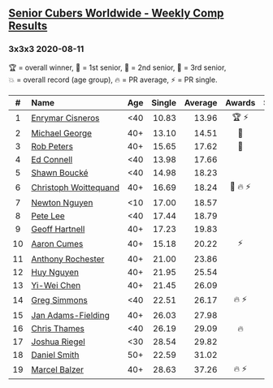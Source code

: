 <style>table {white-space: nowrap;}</style>
<link rel="stylesheet" type="text/css" href="/scw-comp/css/flags.css" />

## [Senior Cubers Worldwide - Weekly Comp Results](/scw-comp/results/)
### 3x3x3 2020-08-11

<span style="white-space: nowrap;">🏆 = overall winner</span>, <span style="white-space: nowrap;">🥇 = 1st senior</span>, <span style="white-space: nowrap;">🥈 = 2nd senior</span>, <span style="white-space: nowrap;">🥉 = 3rd senior</span>, <span style="white-space: nowrap;">💥 = overall record (age group)</span>, <span style="white-space: nowrap;">🔥 = PR average</span>, <span style="white-space: nowrap;">⚡ = PR single</span>.

| # | Name | Age | Single | Average | Awards | Solve 1 | Solve 2 | Solve 3 | Solve 4 | Solve 5 | Video |
| :--: | :-- | :--: | --: | --: | :--: | --: | --: | --: | --: | --: | :-- |
| 1 | [Enrymar Cisneros](../../persons/enrymar_cisneros/333.md) | <40 | 10.83 | 13.96 | 🏆 ⚡ | 13.99 | 10.83 | 14.82 | 13.07 | 14.89 | [Desktop](https://www.facebook.com/events/338631130511019/permalink/343525813354884) / [Mobile](https://m.facebook.com/events/338631130511019?view=permalink&id=343525813354884) |
| 2 | [Michael George](../../persons/michael_george/333.md) | 40+ | 13.10 | 14.51 | 🥇 | 15.15 | 13.66 | 14.72 | 13.10 | 21.59 | [Desktop](https://www.facebook.com/michael.george.545/videos/10214158724962438) / [Mobile](https://m.facebook.com/michael.george.545/videos/10214158724962438) |
| 3 | [Rob Peters](../../persons/rob_peters/333.md) | 40+ | 15.65 | 17.62 | 🥈 | 16.06 | 15.65 | 19.19 | 19.16 | 17.65 | [Desktop](https://www.facebook.com/667027593/videos/10158644653357594) / [Mobile](https://m.facebook.com/667027593/videos/10158644653357594) |
| 4 | [Ed Connell](../../persons/ed_connell/333.md) | <40 | 13.98 | 17.66 |  | 18.69 | 13.98 | 18.26 | 19.24 | 16.04 | [Desktop](https://www.facebook.com/events/338631130511019/permalink/342505180123614) / [Mobile](https://m.facebook.com/events/338631130511019?view=permalink&id=342505180123614) |
| 5 | [Shawn Boucké](../../persons/shawn_boucke/333.md) | <40 | 14.98 | 18.23 |  | 18.30 | 19.11 | 17.38 | 14.98 | 19.00 | [Desktop](https://www.facebook.com/events/338631130511019/permalink/341281603579305) / [Mobile](https://m.facebook.com/events/338631130511019?view=permalink&id=341281603579305) |
| 6 | [Christoph Woittequand](../../persons/christoph_woittequand/333.md) | 40+ | 16.69 | 18.24 | 🥉 🔥 ⚡ | 17.73 | 18.22 | 19.10 | 18.77 | 16.69 | [Desktop](https://www.facebook.com/events/338631130511019/permalink/340255137015285) / [Mobile](https://m.facebook.com/events/338631130511019?view=permalink&id=340255137015285) |
| 7 | [Newton Nguyen](../../persons/newton_nguyen/333.md) | <10 | 17.00 | 18.57 |  | 18.76 | 18.75 | 23.53 | 18.20 | 17.00 | [Desktop](https://www.facebook.com/events/338631130511019/permalink/342722253435240) / [Mobile](https://m.facebook.com/events/338631130511019?view=permalink&id=342722253435240) |
| 8 | [Pete Lee](../../persons/pete_lee/333.md) | <40 | 17.44 | 18.79 |  | 19.86 | 18.58 | 18.82 | 18.97 | 17.44 | [Desktop](https://www.facebook.com/events/338631130511019/permalink/343277740046358) / [Mobile](https://m.facebook.com/events/338631130511019?view=permalink&id=343277740046358) |
| 9 | [Geoff Hartnell](../../persons/geoff_hartnell/333.md) | 40+ | 17.23 | 19.83 |  | 19.36 | 19.92 | 26.67 | 20.20 | 17.23 | [Desktop](https://www.facebook.com/events/338631130511019/permalink/341939340180198) / [Mobile](https://m.facebook.com/events/338631130511019?view=permalink&id=341939340180198) |
| 10 | [Aaron Cumes](../../persons/aaron_cumes/333.md) | 40+ | 15.18 | 20.22 | ⚡ | 21.48 | 15.18 | 19.38 | 20.09 | 21.18 | [Desktop](https://www.facebook.com/events/338631130511019/permalink/339294723777993) / [Mobile](https://m.facebook.com/events/338631130511019?view=permalink&id=339294723777993) |
| 11 | [Anthony Rochester](../../persons/anthony_rochester/333.md) | 40+ | 21.00 | 23.86 |  | 25.54 | 32.57 | 22.51 | 23.52 | 21.00 | [Desktop](https://www.facebook.com/events/338631130511019/permalink/339662400407892) / [Mobile](https://m.facebook.com/events/338631130511019?view=permalink&id=339662400407892) |
| 12 | [Huy Nguyen](../../persons/huy_nguyen/333.md) | 40+ | 21.95 | 25.54 |  | 24.11 | 30.96 | 29.48 | 23.04 | 21.95 | [Desktop](https://www.facebook.com/events/338631130511019/permalink/342722253435240) / [Mobile](https://m.facebook.com/events/338631130511019?view=permalink&id=342722253435240) |
| 13 | [Yi-Wei Chen](../../persons/yi_wei_chen/333.md) | 40+ | 21.45 | 26.09 |  | 24.66 | 29.57 | 28.95 | 24.65 | 21.45 | [Desktop](https://www.facebook.com/events/338631130511019/permalink/342589300115202) / [Mobile](https://m.facebook.com/events/338631130511019?view=permalink&id=342589300115202) |
| 14 | [Greg Simmons](../../persons/greg_simmons/333.md) | <40 | 22.51 | 26.17 | 🔥 ⚡ | 22.51 | 26.01 | 29.14 | 26.44 | 26.07 | [Desktop](https://www.facebook.com/events/338631130511019/permalink/343563076684491) / [Mobile](https://m.facebook.com/events/338631130511019?view=permalink&id=343563076684491) |
| 15 | [Jan Adams-Fielding](../../persons/jan_adams_fielding/333.md) | 40+ | 26.03 | 27.98 |  | 26.27 | 27.48 | 32.58 | 30.18 | 26.03 | [Desktop](https://www.facebook.com/events/338631130511019/permalink/343470663360399) / [Mobile](https://m.facebook.com/events/338631130511019?view=permalink&id=343470663360399) |
| 16 | [Chris Thames](../../persons/chris_thames/333.md) | <40 | 26.19 | 29.09 | 🔥 | 26.19 | 28.64 | 34.44 | 28.00 | 30.62 | [Desktop](https://www.facebook.com/events/338631130511019/permalink/341925600181572) / [Mobile](https://m.facebook.com/events/338631130511019?view=permalink&id=341925600181572) |
| 17 | [Joshua Riegel](../../persons/joshua_riegel/333.md) | <30 | 28.54 | 29.82 |  | 37.24 | 29.29 | 28.54 | 28.72 | 31.45 | [Desktop](https://www.facebook.com/events/338631130511019/permalink/341513036889495) / [Mobile](https://m.facebook.com/events/338631130511019?view=permalink&id=341513036889495) |
| 18 | [Daniel Smith](../../persons/daniel_smith/333.md) | 50+ | 22.59 | 31.02 |  | 27.73 | 33.72 | 31.62 | 22.59 | 34.57 | [Desktop](https://www.facebook.com/events/338631130511019/permalink/342815563425909) / [Mobile](https://m.facebook.com/events/338631130511019?view=permalink&id=342815563425909) |
| 19 | [Marcel Balzer](../../persons/marcel_balzer/333.md) | 40+ | 28.63 | 37.26 | 🔥 ⚡ | 43.84 | 28.63 | 37.25 | 39.72 | 34.80 | [Desktop](https://www.facebook.com/marcel.balzer.9216/videos/10160321840362516) / [Mobile](https://m.facebook.com/marcel.balzer.9216/videos/10160321840362516) |

<!-- Global site tag (gtag.js) - Google Analytics -->
<script async src="https://www.googletagmanager.com/gtag/js?id=UA-86348435-3"></script>
<script>window.dataLayer = window.dataLayer || []; function gtag() {dataLayer.push(arguments);} gtag('js', new Date()); gtag('config', 'UA-86348435-3');</script>
